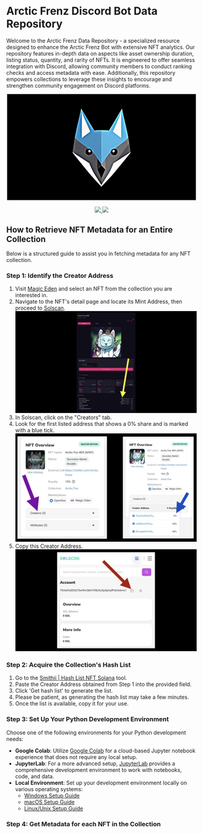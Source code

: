 # Arctic Frenz Discord Bot Data Repository

Welcome to the Arctic Frenz Data Repository - a specialized resource designed to enhance the Arctic Frenz Bot with extensive NFT analytics. Our repository features in-depth data on aspects like asset ownership duration, listing status, quantity, and rarity of NFTs. It is engineered to offer seamless integration with Discord, allowing community members to conduct ranking checks and access metadata with ease. Additionally, this repository empowers collections to leverage these insights to encourage and strengthen community engagement on Discord platforms.

<p align="center">
<img src="https://raw.githubusercontent.com/davidbeard741/arcticfrenz-data/main/images/IMG_3153.gif" width="500">
</p>

<p align="center">
<a href="https://discord.gg/arcticfrenz">
<img src="https://img.shields.io/badge/Discord-5865F2?style=for-the-badge&logo=discord&logoColor=white">
</a>

<a href="https://twitter.com/arcticfrenz">
<img src="https://img.shields.io/badge/Twitter-1DA1F2?style=for-the-badge&logo=twitter&logoColor=white">
</a>
</p>

## How to Retrieve NFT Metadata for an Entire Collection

Below is a structured guide to assist you in fetching metadata for any NFT collection.

### Step 1: Identify the Creator Address

1. Visit [Magic Eden](https://magiceden.io) and select an NFT from the collection you are interested in.
2. Navigate to the NFT's detail page and locate its Mint Address, then proceed to [Solscan](https://solscan.io).
    ![Find Creator Address](https://raw.githubusercontent.com/davidbeard741/arcticfrenz-data/main/images/3B369D54-BACD-4747-9AC7-9A5026257145.jpeg)
4. In Solscan, click on the "Creators" tab.
5. Look for the first listed address that shows a 0% share and is marked with a blue tick.   
   ![Find Creator Address](https://raw.githubusercontent.com/davidbeard741/arcticfrenz-data/main/images/0D636107-2D85-4DBD-849D-E19A2B647338.jpeg)
6. Copy this Creator Address.
   ![Copy Creator Address](https://raw.githubusercontent.com/davidbeard741/arcticfrenz-data/main/images/CC753005-3372-463E-97A9-D8E0710BC5A3.jpeg)

### Step 2: Acquire the Collection's Hash List

1. Go to the [Smithii | Hash List NFT Solana](https://tools.smithii.io/hashlist/solana) tool.
2. Paste the Creator Address obtained from Step 1 into the provided field.
3. Click 'Get hash list' to generate the list.
4. Please be patient, as generating the hash list may take a few minutes.
5. Once the list is available, copy it for your use.

### Step 3: Set Up Your Python Development Environment

Choose one of the following environments for your Python development needs:

- **Google Colab**: Utilize [Google Colab](https://colab.research.google.com) for a cloud-based Jupyter notebook experience that does not require any local setup.
- **JupyterLab**: For a more advanced setup, [JupyterLab](https://jupyter.org/) provides a comprehensive development environment to work with notebooks, code, and data.
- **Local Environment**: Set up your development environment locally on various operating systems:
  - [Windows Setup Guide](https://realpython.com/python-coding-setup-windows/)
  - [macOS Setup Guide](https://www.digitalocean.com/community/tutorials/how-to-install-python-3-and-set-up-a-local-programming-environment-on-macos)
  - [Linux/Unix Setup Guide](https://itsfoss.com/python-setup-linux/)

### Step 4: Get Metadata for each NFT in the Collection
